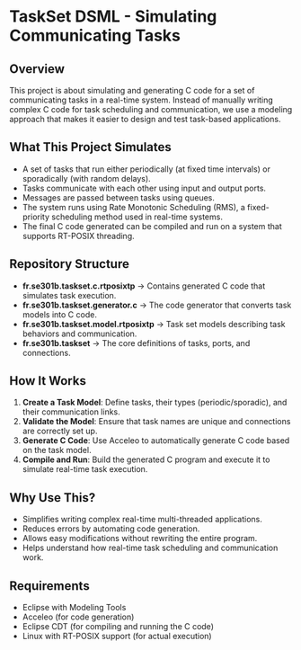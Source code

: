 # TaskSet DSML - Simulating Communicating Tasks

## Overview
This project is about simulating and generating C code for a set of communicating tasks in a real-time system. Instead of manually writing complex C code for task scheduling and communication, we use a modeling approach that makes it easier to design and test task-based applications.

## What This Project Simulates
- A set of tasks that run either periodically (at fixed time intervals) or sporadically (with random delays).
- Tasks communicate with each other using input and output ports.
- Messages are passed between tasks using queues.
- The system runs using Rate Monotonic Scheduling (RMS), a fixed-priority scheduling method used in real-time systems.
- The final C code generated can be compiled and run on a system that supports RT-POSIX threading.

## Repository Structure
- **fr.se301b.taskset.c.rtposixtp** → Contains generated C code that simulates task execution.
- **fr.se301b.taskset.generator.c** → The code generator that converts task models into C code.
- **fr.se301b.taskset.model.rtposixtp** → Task set models describing task behaviors and communication.
- **fr.se301b.taskset** → The core definitions of tasks, ports, and connections.

## How It Works
1. **Create a Task Model**: Define tasks, their types (periodic/sporadic), and their communication links.
2. **Validate the Model**: Ensure that task names are unique and connections are correctly set up.
3. **Generate C Code**: Use Acceleo to automatically generate C code based on the task model.
4. **Compile and Run**: Build the generated C program and execute it to simulate real-time task execution.

## Why Use This?
- Simplifies writing complex real-time multi-threaded applications.
- Reduces errors by automating code generation.
- Allows easy modifications without rewriting the entire program.
- Helps understand how real-time task scheduling and communication work.

## Requirements
- Eclipse with Modeling Tools
- Acceleo (for code generation)
- Eclipse CDT (for compiling and running the C code)
- Linux with RT-POSIX support (for actual execution)
